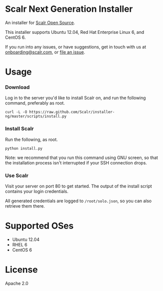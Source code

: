 Scalr Next Generation Installer
===============================

An installer for [Scalr Open Source][0].

This installer supports Ubuntu 12.04, Red Hat Enterprise Linux 6, and CentOS 6.

If you run into any issues, or have suggestions, get in touch with us at
onboarding@scalr.com, or [file an issue][1].


Usage
=====

### Download ###

Log in to the server you'd like to install Scalr on, and run the following
command, preferably as root.

    curl -L -O https://raw.github.com/Scalr/installer-ng/master/scripts/install.py

### Install Scalr ###

Run the following, as root.

    python install.py

Note: we recommend that you run this command using GNU screen, so that the
installation process isn't interrupted if your SSH connection drops.


### Use Scalr ###

Visit your server on port 80 to get started. The output of the install script
contains your login credentials.

All generated credentials are logged to `/root/solo.json`, so you can
also retrieve them there.

Supported OSes
==============

  + Ubuntu 12.04
  + RHEL 6
  + CentOS 6


License
=======

Apache 2.0


  [0]: https://github.com/Scalr/scalr
  [1]: https://github.com/Scalr/installer-ng/issues

